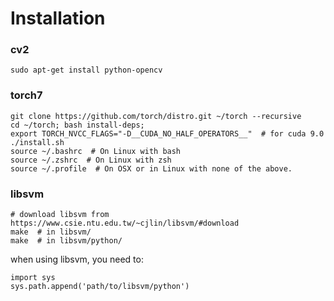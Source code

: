 # Installation

### cv2
```
sudo apt-get install python-opencv
```

### torch7

```
git clone https://github.com/torch/distro.git ~/torch --recursive
cd ~/torch; bash install-deps;
export TORCH_NVCC_FLAGS="-D__CUDA_NO_HALF_OPERATORS__"  # for cuda 9.0
./install.sh
source ~/.bashrc  # On Linux with bash
source ~/.zshrc  # On Linux with zsh
source ~/.profile  # On OSX or in Linux with none of the above.
```

### libsvm

```
# download libsvm from https://www.csie.ntu.edu.tw/~cjlin/libsvm/#download
make  # in libsvm/
make  # in libsvm/python/
```

when using libsvm, you need to:
```
import sys
sys.path.append('path/to/libsvm/python')
```
